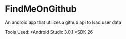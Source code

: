 # FindMeOnGithub
An android app that utilizes a github api to load user data

Tools Used:
*Android Studio 3.0.1
*SDK 26

